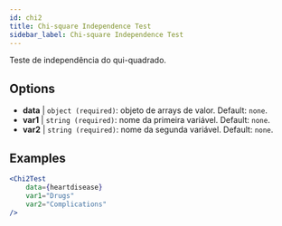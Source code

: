 ```yaml
---
id: chi2
title: Chi-square Independence Test
sidebar_label: Chi-square Independence Test
---
```


Teste de independência do qui-quadrado.

## Options

* __data__ | `object (required)`: objeto de arrays de valor. Default: `none`.
* __var1__ | `string (required)`: nome da primeira variável. Default: `none`.
* __var2__ | `string (required)`: nome da segunda variável. Default: `none`.


## Examples

```jsx live
<Chi2Test
    data={heartdisease} 
    var1="Drugs"
    var2="Complications"
/>
```
